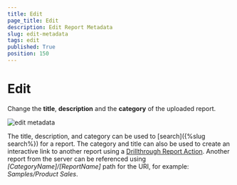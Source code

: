 ```yaml
---
title: Edit
page_title: Edit
description: Edit Report Metadata
slug: edit-metadata
tags: edit
published: True
position: 150
---
```


# Edit

Change the __title__, __description__ and the __category__ of the uploaded report.

![edit metadata](../../images/report-server-images/reports-management/edit-metadata.png)

The title, description, and category can be used to [search]({%slug search%}) for a report. The category and title can also be used to create an interactive link to another report using a [Drillthrough Report Action](https://docs.telerik.com/reporting/designing-reports-interactivity-drill-through-report-links "Drillthrough Report Action"). Another report from the server can be referenced using _[CategoryName]/[ReportName]_ path for the URI, for example: _Samples/Product Sales_.
